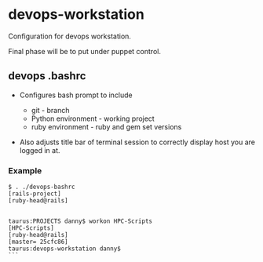 # devops-workstation

Configuration for devops workstation. 

Final phase will be to put under puppet control.


## devops .bashrc

- Configures bash prompt to include
    - git - branch 
    - Python environment - working project
    - ruby environment - ruby and gem set versions

- Also adjusts title bar of terminal session to correctly display host
 you are logged in at.


### Example 
````
$ . ./devops-bashrc 
[rails-project]
[ruby-head@rails]


taurus:PROJECTS danny$ workon HPC-Scripts
[HPC-Scripts]
[ruby-head@rails]
[master= 25cfc86]
taurus:devops-workstation danny$ 
```

